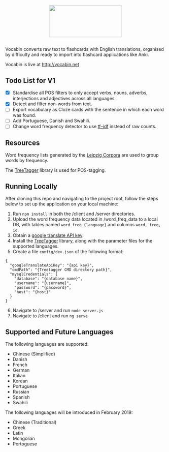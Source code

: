 <p align="center">
<img src="https://github.com/Buroni/vocabin/blob/master/src/assets/vocabin_logo.png" style="text-align: center;" width="228" height="101" />
</p>

##

Vocabin converts raw text to flashcards with English translations, organised by difficulty and ready to import into flashcard applications like Anki.

Vocabin is live at http://vocabin.net

## Todo List for V1
- [x] Standardise all POS filters to only accept verbs, nouns, adverbs, interjections and adjectives across all languages.
- [x] Detect and filter non-words from text.
- [ ] Export vocabulary as Cloze cards with the sentence in which each word was found.
- [ ] Add Portuguese, Danish and Swahili.
- [ ] Change word frequency detector to use <a href="https://en.wikipedia.org/wiki/Tf%E2%80%93idf" target="_blank">tf–idf</a> instead of raw counts.

## Resources

Word frequency lists generated by the <a href="http://wortschatz.uni-leipzig.de/en/download/" target="_blank">Leipzig Corpora</a> are used to group words by frequency.

The <a href="http://www.cis.uni-muenchen.de/~schmid/tools/TreeTagger/" target="_blank">TreeTagger</a> library is used for POS-tagging.

## Running Locally

After cloning this repo and navigating to the project root, follow the steps below to set up the application on your local machine:

1. Run `npm install` in both the /client and /server directories.
2. Upload the word frequency data located in /word_freq_data to a local DB, with tables named `word_freq_{language}` and columns `word, freq, id`.
3. Obtain a <a href="https://cloud.google.com/translate/docs/" target="_blank">google translate API key</a>.
4. Install the <a href="http://www.cis.uni-muenchen.de/~schmid/tools/TreeTagger/" target="_blank">TreeTagger</a> library, along with the parameter files for the supported languages.
5. Create a file `config/dev.json` of the following format:

```
{
  "googleTranslateApiKey": "{api key}",
  "cmdPath": "{Treetagger CMD directory path}",
  "mysqlCredentials": {
    "database": "{database name}",
    "username": "{username}",
    "password": "{password}",
    "host": "{host}"
  }
}
```
6. Navigate to /server and run `node server.js`
7. Navigate to /client and run `ng serve`

## Supported and Future Languages

The following languages are supported:
* Chinese (Simplified)
* Danish
* French 
* German 
* Italian
* Korean
* Portuguese
* Russian
* Spanish
* Swahili

The following languages will be introduced in February 2019:
* Chinese (Traditional)
* Greek
* Latin
* Mongolian
* Portoguese 

